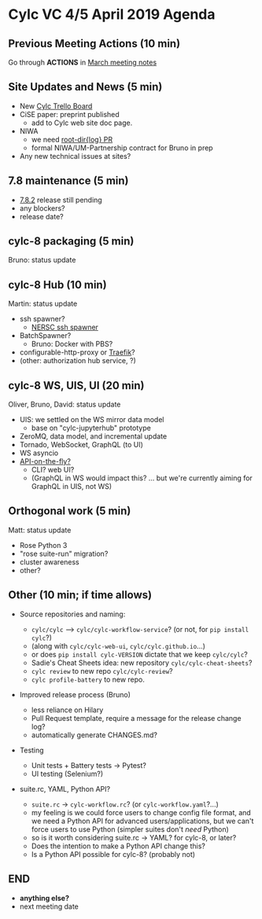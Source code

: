 # Cylc VC 4/5 April 2019 Agenda

## Previous Meeting Actions (10 min)

Go through  **ACTIONS** in [March meeting notes](vc-mar-2019-summary.md)

## Site Updates and News (5 min)

- New [Cylc Trello Board](https://trello.com/b/6k6KRUJM/cylc-main-board)
- CiSE paper: preprint published
  - add to Cylc web site doc page.
- NIWA
   - we need [root-dir{log} PR](https://github.com/metomi/rose/pull/2297)
   - formal NIWA/UM-Partnership contract for Bruno in prep
- Any new technical issues at sites?

## 7.8 maintenance (5 min)

- [7.8.2](https://github.com/cylc/cylc/milestone/75) release still pending
- any blockers?
- release date?

## cylc-8 packaging (5 min)

Bruno: status update

## cylc-8 Hub (10 min)

Martin: status update
- ssh spawner?
    - [NERSC ssh spawner](https://github.com/NERSC/sshspawner)
- BatchSpawner?
    - Bruno: Docker with PBS?
- configurable-http-proxy or
  [Traefik](https://jupyterhub-traefik-proxy.readthedocs.io/en/latest/)?
- (other: authorization hub service, ?)

## cylc-8 WS, UIS, UI (20 min)

Oliver, Bruno, David: status update
  - UIS: we settled on the WS mirror data model
     - base on "cylc-jupyterhub" prototype
  - ZeroMQ, data model, and incremental update
  - Tornado, WebSocket, GraphQL (to UI)
  - WS asyncio
  - [API-on-the-fly?](https://github.com/cylc/cylc/pull/3005#issuecomment-479512438) 
    - CLI? web UI?
    - (GraphQL in WS would impact this? ... but we're currently aiming for
       GraphQL in UIS, not WS)

## Orthogonal work (5 min)

Matt: status update
- Rose Python 3
- "rose suite-run" migration?
- cluster awareness
- other?

## Other (10 min; if time allows)

- Source repositories and naming:
  - `cylc/cylc` --> `cylc/cylc-workflow-service`? (or not, for `pip install cylc`?)
  - (along with `cylc/cylc-web-ui`, `cylc/cylc.github.io`...)
  - or does `pip install cylc-VERSION` dictate that we keep `cylc/cylc`?
  - Sadie's Cheat Sheets idea: new repository `cylc/cylc-cheat-sheets`?
  - `cylc review` to new repo `cylc/cylc-review`? 
  - `cylc profile-battery` to new repo.

- Improved release process (Bruno) 
   - less reliance on Hilary
   - Pull Request template, require a message for the release change log?
   - automatically generate CHANGES.md?

- Testing
  - Unit tests + Battery tests -> Pytest?
  - UI testing (Selenium?)

- suite.rc, YAML, Python API?
  - `suite.rc` -> `cylc-workflow.rc`? (or `cylc-workflow.yaml`?...)
  - my feeling is we could force users to change config file format, and we
    need a Python API for advanced users/applications, but we can't force
    users to use Python (simpler suites don't *need* Python)
  - so is it worth considering suite.rc -> YAML? for cylc-8, or later?
  - Does the intention to make a Python API change this?
  - Is a Python API possible for cylc-8? (probably not)

## END
- **anything else?**
- next meeting date
